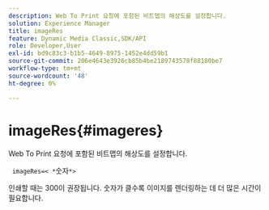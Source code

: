 ```yaml
---
description: Web To Print 요청에 포함된 비트맵의 해상도를 설정합니다.
solution: Experience Manager
title: imageRes
feature: Dynamic Media Classic,SDK/API
role: Developer,User
exl-id: bd9c83c3-b1b5-4649-8975-1452e4dd59b1
source-git-commit: 206e4643e3926cb85b4be2189743578f88180be7
workflow-type: tm+mt
source-wordcount: '48'
ht-degree: 0%

---
```


# imageRes{#imageres}

Web To Print 요청에 포함된 비트맵의 해상도를 설정합니다.

` imageRes=< *`숫자`*>`

인쇄할 때는 300이 권장됩니다. 숫자가 클수록 이미지를 렌더링하는 데 더 많은 시간이 필요합니다.
